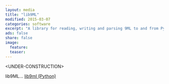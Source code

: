 ```yaml
---
layout: media
title: "lib9ML"
modified: 2015-03-07
categories: software
excerpt: "A library for reading, writing and parsing 9ML to and from Python"
ads: false
share: false
image:
  feature: 
  teaser: 
---
```


<span color="red">&lt;UNDER-CONSTRUCTION&gt;</span>

lib9ML... [lib9ml (Python)](http://github.com/INCF/lib9ml)
